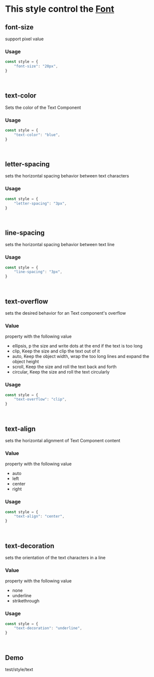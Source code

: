 # This style control the [Font](https://docs.lvgl.io/master/overview/font.html)

## font-size

support pixel value

### Usage
```jsx
const style = {
    "font-size": "20px",
}
```

<br />

## text-color
Sets the color of the Text Component

### Usage
```jsx
const style = {
    "text-color": "blue",
}
```

<br />

## letter-spacing
sets the horizontal spacing behavior between text characters

### Usage
```jsx
const style = {
    "letter-spacing": "3px",
}
```

<br />

## line-spacing
sets the horizontal spacing behavior between text line

### Usage
```jsx
const style = {
    "line-spacing": "3px",
}
```

<br />

## text-overflow
sets the desired behavior for an Text component's overflow

### Value
property with the following value 
- ellipsis, p the size and write dots at the end if the text is too long
- clip, Keep the size and clip the text out of it
- auto, Keep the object width, wrap the too long lines and expand the object height
- scroll, Keep the size and roll the text back and forth
- circular, Keep the size and roll the text circularly

### Usage
```jsx
const style = {
    "text-overflow": "clip",
}
```

<br />

## text-align
sets the horizontal alignment of Text Component content

### Value
property with the following value 
- auto 
- left
- center
- right

### Usage
```jsx
const style = {
    "text-align": "center",
}
```

<br />

## text-decoration
sets the orientation of the text characters in a line

### Value
property with the following value 
- none 
- underline
- strikethrough

### Usage
```jsx
const style = {
    "text-decoration": "underline",
}
```

<br />

## Demo
test/style/text